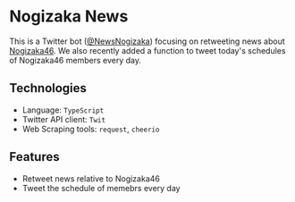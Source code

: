 # Nogizaka News

This is a Twitter bot ([@NewsNogizaka](https://twitter.com/NewsNogizaka)) focusing on retweeting news about [Nogizaka46](https://www.wikiwand.com/ja/%E4%B9%83%E6%9C%A8%E5%9D%8246). We also recently added a function to tweet today's schedules of Nogizaka46 members every day.

## Technologies

* Language: `TypeScript`
* Twitter API client: `Twit`
* Web Scraping tools: `request`, `cheerio`

## Features

* Retweet news relative to Nogizaka46
* Tweet the schedule of memebrs every day
